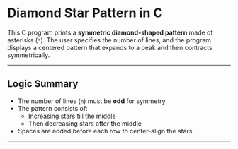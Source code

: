 # Diamond Star Pattern in C

This C program prints a **symmetric diamond-shaped pattern** made of asterisks (`*`). The user specifies the number of lines, and the program displays a centered pattern that expands to a peak and then contracts symmetrically.

---

## Logic Summary

- The number of lines (`n`) must be **odd** for symmetry.
- The pattern consists of:
  - Increasing stars till the middle
  - Then decreasing stars after the middle
- Spaces are added before each row to center-align the stars.

---
